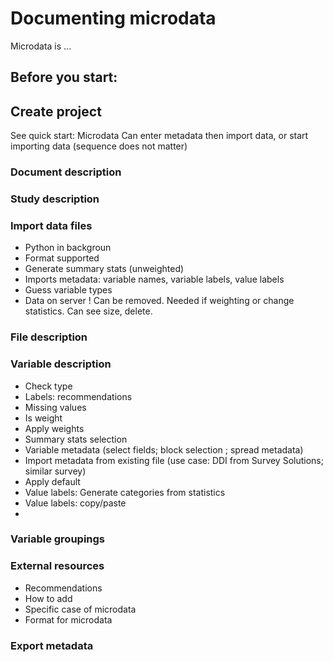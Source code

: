 # Documenting microdata

Microdata is ...

## Before you start:

## Create project

See quick start: Microdata
Can enter metadata then import data, or start importing data (sequence does not matter)

### Document description

### Study description

### Import data files
- Python in backgroun
- Format supported
- Generate summary stats (unweighted)
- Imports metadata: variable names, variable labels, value labels
- Guess variable types
- Data on server ! Can be removed. Needed if weighting or change statistics. Can see size, delete.

### File description

### Variable description
- Check type
- Labels: recommendations
- Missing values
- Is weight
- Apply weights
- Summary stats selection
- Variable metadata (select fields; block selection ; spread metadata)
- Import metadata from existing file (use case: DDI from Survey Solutions; similar survey)
- Apply default
- Value labels: Generate categories from statistics
- Value labels: copy/paste
-  

### Variable groupings

### External resources
- Recommendations
- How to add
- Specific case of microdata
- Format for microdata

### Export metadata

